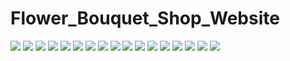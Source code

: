 # Flower_Bouquet_Shop_Website
<img src="https://github.com/Nushrat-Tarmin-Meem/Flower_Bouquet_Shop_Website/assets/127888834/a80d9c22-9255-4611-aca5-8e16d6e1cc46" >
<img src="https://github.com/Nushrat-Tarmin-Meem/Flower_Bouquet_Shop_Website/assets/127888834/f5317542-4c85-4273-87c5-328aa8b1addf" >
<img src="https://github.com/Nushrat-Tarmin-Meem/Flower_Bouquet_Shop_Website/assets/127888834/f01be81f-ea1c-41c9-9bc0-99eac7f8faa2" >
<img src="https://github.com/Nushrat-Tarmin-Meem/Flower_Bouquet_Shop_Website/assets/127888834/d2f0044c-4ef8-4ba7-a7f7-618af09b0266" >
<img src="https://github.com/Nushrat-Tarmin-Meem/Flower_Bouquet_Shop_Website/assets/127888834/ffc1e047-a544-46aa-850f-c72b12e64eb0" >
<img src="https://github.com/Nushrat-Tarmin-Meem/Flower_Bouquet_Shop_Website/assets/127888834/11dc3532-cea5-460c-8e58-2c4f2397f599" >
<img src="https://github.com/Nushrat-Tarmin-Meem/Flower_Bouquet_Shop_Website/assets/127888834/becb1fb0-102f-42f1-ac58-52d8d1f3f248" >
<img src="![8](https://github.com/Nushrat-Tarmin-Meem/Flower_Bouquet_Shop_Website/assets/127888834/63379774-71c9-47d3-b310-05161d9c115f" >
<img src="![9](https://github.com/Nushrat-Tarmin-Meem/Flower_Bouquet_Shop_Website/assets/127888834/c8780234-933f-4c69-b46a-6e96092b6a84" >
<img src="![10](https://github.com/Nushrat-Tarmin-Meem/Flower_Bouquet_Shop_Website/assets/127888834/188ccfb3-6a8a-4577-aef3-cbff3e52595c" >
<img src="![11](https://github.com/Nushrat-Tarmin-Meem/Flower_Bouquet_Shop_Website/assets/127888834/d811d076-7eb7-415e-a00f-5ae6dfbc4628" >
<img src="![12](https://github.com/Nushrat-Tarmin-Meem/Flower_Bouquet_Shop_Website/assets/127888834/4660b292-f60e-4479-aac9-6128bc76c173" >
<img src="![13](https://github.com/Nushrat-Tarmin-Meem/Flower_Bouquet_Shop_Website/assets/127888834/06d7c12c-4dd2-4a71-ae75-c14647734122" >
<img src="![14](https://github.com/Nushrat-Tarmin-Meem/Flower_Bouquet_Shop_Website/assets/127888834/b5ac94b6-64ec-4f84-8a4e-2b5732b644c7" >
<img src="![15](https://github.com/Nushrat-Tarmin-Meem/Flower_Bouquet_Shop_Website/assets/127888834/955d08fe-aa77-4cf6-98f2-499b03e65064" >
<img src="![16](https://github.com/Nushrat-Tarmin-Meem/Flower_Bouquet_Shop_Website/assets/127888834/052945ca-23a3-4dfe-a0b3-7bc38ca54a17" >
<img src="![17](https://github.com/Nushrat-Tarmin-Meem/Flower_Bouquet_Shop_Website/assets/127888834/b6748111-119d-4dee-870d-3f9ff34a4511" >
